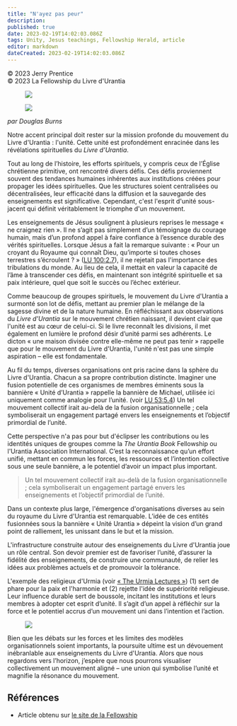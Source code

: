 ```yaml
---
title: "N'ayez pas peur"
description: 
published: true
date: 2023-02-19T14:02:03.086Z
tags: Unity, Jesus teachings, Fellowship Herald, article
editor: markdown
dateCreated: 2023-02-19T14:02:03.086Z
---
```


<p class="v-card v-sheet theme--light grey lighten-3 px-2">© 2023 Jerry Prentice<br>© 2023 La Fellowship du Livre d'Urantia</p>

<figure id="Figure_1" class="image urantiapedia">
<img src="/image/article/Douglas_Burns/41.jpg">
</figure>

<figure id="Figure_2" class="image urantiapedia image-style-align-left">
<img src="/image/article/Douglas_Burns/40.jpg">
</figure>

_par Douglas Burns_

Notre accent principal doit rester sur la mission profonde du mouvement du Livre d'Urantia : l'unité. Cette unité est profondément enracinée dans les révélations spirituelles du _Livre d'Urantia_.

Tout au long de l’histoire, les efforts spirituels, y compris ceux de l’Église chrétienne primitive, ont rencontré divers défis. Ces défis proviennent souvent des tendances humaines inhérentes aux institutions créées pour propager les idées spirituelles. Que les structures soient centralisées ou décentralisées, leur efficacité dans la diffusion et la sauvegarde des enseignements est significative. Cependant, c'est l'esprit d'unité sous-jacent qui définit véritablement le triomphe d'un mouvement.

Les enseignements de Jésus soulignent à plusieurs reprises le message « ne craignez rien ». Il ne s’agit pas simplement d’un témoignage du courage humain, mais d’un profond appel à faire confiance à l’essence durable des vérités spirituelles. Lorsque Jésus a fait la remarque suivante : « Pour un croyant du Royaume qui connaît Dieu, qu’importe si toutes choses terrestres s’écroulent ? » (<a id="a26_390"></a>[LU 100:2.7](/fr/The_Urantia_Book/100#p2_7)), il ne rejetait pas l'importance des tribulations du monde. Au lieu de cela, il mettait en valeur la capacité de l’âme à transcender ces défis, en maintenant son intégrité spirituelle et sa paix intérieure, quel que soit le succès ou l’échec extérieur.

Comme beaucoup de groupes spirituels, le mouvement du Livre d'Urantia a surmonté son lot de défis, mettant au premier plan le mélange de la sagesse divine et de la nature humaine. En réfléchissant aux observations du _Livre d'Urantia_ sur le mouvement chrétien naissant, il devient clair que l'unité est au cœur de celui-ci. Si le livre reconnaît les divisions, il met également en lumière le profond désir d’unité parmi ses adhérents. Le dicton « une maison divisée contre elle-même ne peut pas tenir » rappelle que pour le mouvement du Livre d'Urantia, l'unité n'est pas une simple aspiration – elle est fondamentale.

Au fil du temps, diverses organisations ont pris racine dans la sphère du Livre d'Urantia. Chacun a sa propre contribution distincte. Imaginer une fusion potentielle de ces organismes de membres éminents sous la bannière « Unité d’Urantia » rappelle la bannière de Michael, utilisée ici uniquement comme analogie pour l’unité. (voir <a id="a30_333"></a>[LU 53:5.4](/fr/The_Urantia_Book/53#p5_4)) Un tel mouvement collectif irait au-delà de la fusion organisationnelle ; cela symboliserait un engagement partagé envers les enseignements et l’objectif primordial de l’unité.

Cette perspective n'a pas pour but d'éclipser les contributions ou les identités uniques de groupes comme la _The Urantia Book_ Fellowship ou l'Urantia Association International. C’est la reconnaissance qu’un effort unifié, mettant en commun les forces, les ressources et l’intention collective sous une seule bannière, a le potentiel d’avoir un impact plus important.

> Un tel mouvement collectif irait au-delà de la fusion organisationnelle ; cela symboliserait un engagement partagé envers les enseignements et l’objectif primordial de l’unité.

Dans un contexte plus large, l'émergence d'organisations diverses au sein du royaume du Livre d'Urantia est remarquable. L’idée de ces entités fusionnées sous la bannière « Unité Urantia » dépeint la vision d’un grand point de ralliement, les unissant dans le but et la mission.

L'infrastructure construite autour des enseignements du Livre d'Urantia joue un rôle central. Son devoir premier est de favoriser l’unité, d’assurer la fidélité des enseignements, de construire une communauté, de relier les idées aux problèmes actuels et de promouvoir la tolérance.

L'exemple des religieux d'Urmia (voir <a id="a40_38"></a>[« The Urmia Lectures »](/fr/The_Urantia_Book/134#p3)) (1) sert de phare pour la paix et l'harmonie et (2) rejette l'idée de supériorité religieuse. Leur influence durable sert de boussole, incitant les institutions et leurs membres à adopter cet esprit d’unité. Il s’agit d’un appel à réfléchir sur la force et le potentiel accrus d’un mouvement uni dans l’intention et l’action.

<figure id="Figure_3" class="image urantiapedia">
<img src="/image/article/Douglas_Burns/43.jpg">
</figure>

Bien que les débats sur les forces et les limites des modèles organisationnels soient importants, la poursuite ultime est un dévouement inébranlable aux enseignements du Livre d'Urantia. Alors que nous regardons vers l’horizon, j’espère que nous pourrons visualiser collectivement un mouvement aligné – une union qui symbolise l’unité et magnifie la résonance du mouvement.

## Références

- Article obtenu sur [le site de la Fellowship](https://urantia-book.org/archive/newsletters/herald/)